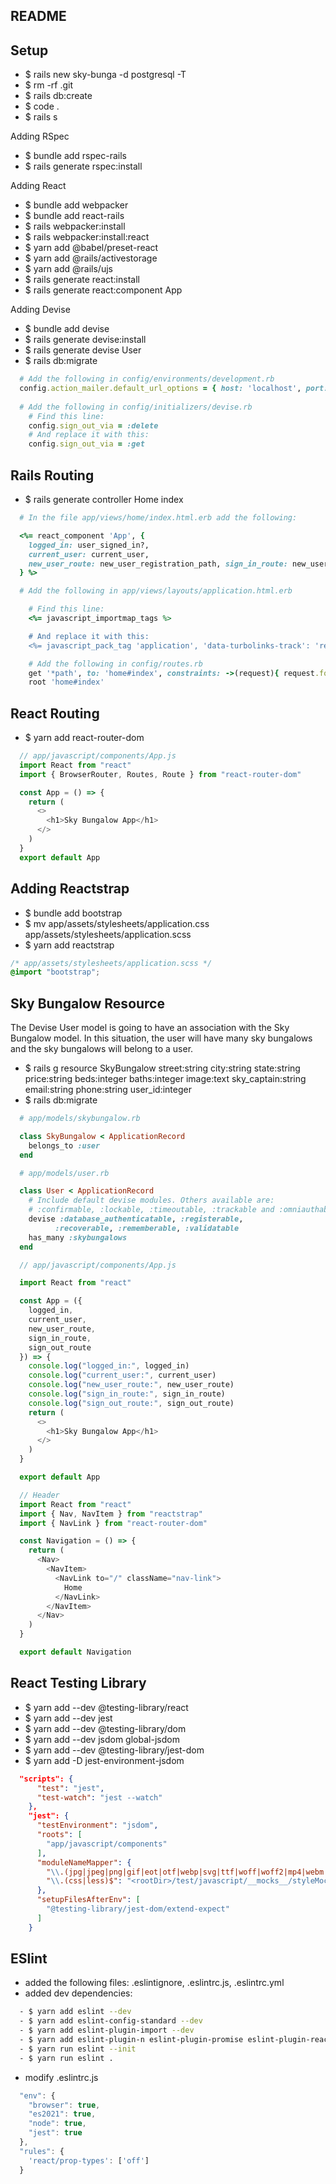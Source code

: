 ## README

## Setup
  - $ rails new sky-bunga -d postgresql -T
  - $ rm -rf .git
  - $ rails db:create
  - $ code .
  - $ rails s

  Adding RSpec
  - $ bundle add rspec-rails
  - $ rails generate rspec:install

  Adding React
  - $ bundle add webpacker
  - $ bundle add react-rails
  - $ rails webpacker:install
  - $ rails webpacker:install:react
  - $ yarn add @babel/preset-react
  - $ yarn add @rails/activestorage
  - $ yarn add @rails/ujs
  - $ rails generate react:install
  - $ rails generate react:component App

  Adding Devise
  - $ bundle add devise
  - $ rails generate devise:install
  - $ rails generate devise User
  - $ rails db:migrate
```ruby
  # Add the following in config/environments/development.rb
  config.action_mailer.default_url_options = { host: 'localhost', port: 3000 }
  
  # Add the following in config/initializers/devise.rb
    # Find this line:
    config.sign_out_via = :delete
    # And replace it with this:
    config.sign_out_via = :get
```

## Rails Routing
- $ rails generate controller Home index
```ruby
  # In the file app/views/home/index.html.erb add the following:

  <%= react_component 'App', {
    logged_in: user_signed_in?,
    current_user: current_user,
    new_user_route: new_user_registration_path, sign_in_route: new_user_session_path, sign_out_route: destroy_user_session_path
  } %>

  # Add the following in app/views/layouts/application.html.erb

    # Find this line:
    <%= javascript_importmap_tags %>

    # And replace it with this:
    <%= javascript_pack_tag 'application', 'data-turbolinks-track': 'reload' %>

    # Add the following in config/routes.rb
    get '*path', to: 'home#index', constraints: ->(request){ request.format.html? }
    root 'home#index'
```

## React Routing
- $ yarn add react-router-dom

```javascript
  // app/javascript/components/App.js
  import React from "react"
  import { BrowserRouter, Routes, Route } from "react-router-dom"

  const App = () => {
    return (
      <>
        <h1>Sky Bungalow App</h1>
      </>
    )
  }
  export default App
```

## Adding Reactstrap
- $ bundle add bootstrap
- $ mv app/assets/stylesheets/application.css app/assets/stylesheets/application.scss
- $ yarn add reactstrap
```css
/* app/assets/stylesheets/application.scss */
@import "bootstrap";
```

## Sky Bungalow Resource
The Devise User model is going to have an association with the Sky Bungalow model. In this situation, the user will have many sky bungalows and the sky bungalows will belong to a user.

- $ rails g resource SkyBungalow street:string city:string state:string price:string beds:integer baths:integer image:text sky_captain:string email:string phone:string user_id:integer
- $ rails db:migrate
```ruby
  # app/models/skybungalow.rb

  class SkyBungalow < ApplicationRecord
    belongs_to :user
  end

  # app/models/user.rb

  class User < ApplicationRecord
    # Include default devise modules. Others available are:
    # :confirmable, :lockable, :timeoutable, :trackable and :omniauthable
    devise :database_authenticatable, :registerable,
          :recoverable, :rememberable, :validatable
    has_many :skybungalows
  end
```
```javascript
  // app/javascript/components/App.js

  import React from "react"

  const App = ({
    logged_in,
    current_user,
    new_user_route,
    sign_in_route,
    sign_out_route
  }) => {
    console.log("logged_in:", logged_in)
    console.log("current_user:", current_user)
    console.log("new_user_route:", new_user_route)
    console.log("sign_in_route:", sign_in_route)
    console.log("sign_out_route:", sign_out_route)
    return (
      <>
        <h1>Sky Bungalow App</h1>
      </>
    )
  }

  export default App

  // Header
  import React from "react"
  import { Nav, NavItem } from "reactstrap"
  import { NavLink } from "react-router-dom"

  const Navigation = () => {
    return (
      <Nav>
        <NavItem>
          <NavLink to="/" className="nav-link">
            Home
          </NavLink>
        </NavItem>
      </Nav>
    )
  }

  export default Navigation
```

## React Testing Library
- $ yarn add --dev @testing-library/react
- $ yarn add --dev jest
- $ yarn add --dev @testing-library/dom
- $ yarn add --dev jsdom global-jsdom
- $ yarn add --dev @testing-library/jest-dom
- $ yarn add -D jest-environment-jsdom

```json
  "scripts": {
      "test": "jest",
      "test-watch": "jest --watch"
    },
    "jest": {
      "testEnvironment": "jsdom",
      "roots": [
        "app/javascript/components"
      ],
      "moduleNameMapper": {
        "\\.(jpg|jpeg|png|gif|eot|otf|webp|svg|ttf|woff|woff2|mp4|webm|wav|mp3|m4a|aac|oga)$": "<rootDir>/test/javascript/__mocks__/fileMock.js",
        "\\.(css|less)$": "<rootDir>/test/javascript/__mocks__/styleMock.js"
      },
      "setupFilesAfterEnv": [
        "@testing-library/jest-dom/extend-expect"
      ]
    }
```
## ESlint
- added the following files: .eslintignore, .eslintrc.js, .eslintrc.yml
- added dev dependencies:
```bash
  - $ yarn add eslint --dev
  - $ yarn add eslint-config-standard --dev
  - $ yarn add eslint-plugin-import --dev
  - $ yarn add eslint-plugin-n eslint-plugin-promise eslint-plugin-react --dev
  - $ yarn run eslint --init
  - $ yarn run eslint .
```
- modify .eslintrc.js
```javascript
  "env": {
    "browser": true,
    "es2021": true,
    "node": true,
    "jest": true
  },
  "rules": { 
    'react/prop-types': ['off']
  }
```